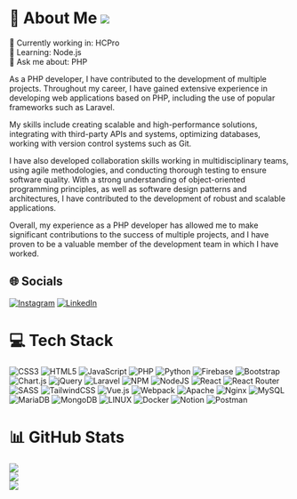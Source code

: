 # 💫 About Me [![](https://visitcount.itsvg.in/api?id=jesusbolivar94&icon=4&color=3)](https://visitcount.itsvg.in)
🔭 Currently working in: HCPro<br>🌱 Learning: Node.js<br>💬 Ask me about: PHP

As a PHP developer, I have contributed to the development of multiple projects. Throughout my career, I have gained extensive experience in developing web applications based on PHP, including the use of popular frameworks such as Laravel.

My skills include creating scalable and high-performance solutions, integrating with third-party APIs and systems, optimizing databases, working with version control systems such as Git.

I have also developed collaboration skills working in multidisciplinary teams, using agile methodologies, and conducting thorough testing to ensure software quality. With a strong understanding of object-oriented programming principles, as well as software design patterns and architectures, I have contributed to the development of robust and scalable applications.

Overall, my experience as a PHP developer has allowed me to make significant contributions to the success of multiple projects, and I have proven to be a valuable member of the development team in which I have worked.
## 🌐 Socials
[![Instagram](https://img.shields.io/badge/Instagram-%23E4405F.svg?logo=Instagram&logoColor=white)](https://instagram.com/j5rojo) [![LinkedIn](https://img.shields.io/badge/LinkedIn-%230077B5.svg?logo=linkedin&logoColor=white)](https://linkedin.com/in/jesusbolivardev) 
# 💻 Tech Stack
![CSS3](https://img.shields.io/badge/css3-%231572B6.svg?style=flat&logo=css3&logoColor=white) ![HTML5](https://img.shields.io/badge/html5-%23E34F26.svg?style=flat&logo=html5&logoColor=white) ![JavaScript](https://img.shields.io/badge/javascript-%23323330.svg?style=flat&logo=javascript&logoColor=%23F7DF1E) ![PHP](https://img.shields.io/badge/php-%23777BB4.svg?style=flat&logo=php&logoColor=white) ![Python](https://img.shields.io/badge/python-3670A0?style=flat&logo=python&logoColor=ffdd54) ![Firebase](https://img.shields.io/badge/firebase-%23039BE5.svg?style=flat&logo=firebase) ![Bootstrap](https://img.shields.io/badge/bootstrap-%23563D7C.svg?style=flat&logo=bootstrap&logoColor=white) ![Chart.js](https://img.shields.io/badge/chart.js-F5788D.svg?style=flat&logo=chart.js&logoColor=white) ![jQuery](https://img.shields.io/badge/jquery-%230769AD.svg?style=flat&logo=jquery&logoColor=white) ![Laravel](https://img.shields.io/badge/laravel-%23FF2D20.svg?style=flat&logo=laravel&logoColor=white) ![NPM](https://img.shields.io/badge/NPM-%23000000.svg?style=flat&logo=npm&logoColor=white) ![NodeJS](https://img.shields.io/badge/node.js-6DA55F?style=flat&logo=node.js&logoColor=white) ![React](https://img.shields.io/badge/react-%2320232a.svg?style=flat&logo=react&logoColor=%2361DAFB) ![React Router](https://img.shields.io/badge/React_Router-CA4245?style=flat&logo=react-router&logoColor=white) ![SASS](https://img.shields.io/badge/SASS-hotpink.svg?style=flat&logo=SASS&logoColor=white) ![TailwindCSS](https://img.shields.io/badge/tailwindcss-%2338B2AC.svg?style=flat&logo=tailwind-css&logoColor=white) ![Vue.js](https://img.shields.io/badge/vuejs-%2335495e.svg?style=flat&logo=vuedotjs&logoColor=%234FC08D) ![Webpack](https://img.shields.io/badge/webpack-%238DD6F9.svg?style=flat&logo=webpack&logoColor=black) ![Apache](https://img.shields.io/badge/apache-%23D42029.svg?style=flat&logo=apache&logoColor=white) ![Nginx](https://img.shields.io/badge/nginx-%23009639.svg?style=flat&logo=nginx&logoColor=white) ![MySQL](https://img.shields.io/badge/mysql-%2300f.svg?style=flat&logo=mysql&logoColor=white) ![MariaDB](https://img.shields.io/badge/MariaDB-003545?style=flat&logo=mariadb&logoColor=white) ![MongoDB](https://img.shields.io/badge/MongoDB-%234ea94b.svg?style=flat&logo=mongodb&logoColor=white) ![LINUX](https://img.shields.io/badge/Linux-FCC624?style=flat&logo=linux&logoColor=black) ![Docker](https://img.shields.io/badge/docker-%230db7ed.svg?style=flat&logo=docker&logoColor=white) ![Notion](https://img.shields.io/badge/Notion-%23000000.svg?style=flat&logo=notion&logoColor=white) ![Postman](https://img.shields.io/badge/Postman-FF6C37?style=flat&logo=postman&logoColor=white)
# 📊 GitHub Stats
![](https://github-readme-stats.vercel.app/api?username=jesusbolivar94&theme=buefy&hide_border=false&include_all_commits=true&count_private=false)<br/>
![](https://github-readme-streak-stats.herokuapp.com/?user=jesusbolivar94&theme=buefy&hide_border=false)<br/>
![](https://github-readme-stats.vercel.app/api/top-langs/?username=jesusbolivar94&theme=buefy&hide_border=false&include_all_commits=true&count_private=false&layout=compact)
